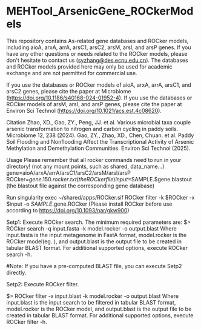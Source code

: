 # MEHTool_ArsenicGene_ROCkerModels
This repository contains As-related gene databases and ROCker models, including aioA, arxA, arrA, arsC1, arsC2, arsM, arsI, and arsP genes. If you have any other questions or needs related to the ROCker models, please don't hesitate to contact us (syzhang@des.ecnu.edu.cn). The databases and ROCker models provided here may only be used for academic exchange and are not permitted for commercial use.

If you use the databases or ROCker models of aioA, arxA, arrA, arsC1, and arsC2 genes, please cite the paper at Microbiome (https://doi.org/10.1186/s40168-024-01952-4).
If you use the databases or ROCker models of arsM, arsI, and arsP genes, please cite the paper at Environ Sci Technol (https://doi.org/10.1021/acs.est.4c08620).

Citation
Zhao, XD., Gao, ZY., Peng, JJ. et al. Various microbial taxa couple arsenic transformation to nitrogen and carbon cycling in paddy soils. Microbiome 12, 238 (2024).
Gao, ZY., Zhao, XD., Chen, Chuan. et al. Paddy Soil Flooding and Nonflooding Affect the Transcriptional Activity of Arsenic Methylation and Demethylation Communities. Environ Sci Technol (2025).

Usage
Please remember that all rocker commands need to run in your directory! (not any mount points, such as shared, data_name...)
gene=aioA/arxA/arrA/arsC1/arsC2/arsM/arsI/arsP
ROCker=$gene.150.rocker.txt (the ROCker file)
input=$SAMPLE.$gene.blastout (the blastout file against the corresponding gene database)

Run
singularity exec ~/shared/apps/ROCker.sif ROCker filter -k $ROCker -x $input -o $SAMPLE.$gene.ROCker (Please install ROCker before use according to https://doi.org/10.1093/nar/gkw900)

Setp1: Execute ROCker search. The minimum required parameters are:
$> ROCker search -q input.fasta -k model.rocker -o output.blast 
Where input.fasta is the input metagenome in FastA format, model.rocker is the ROCker model(eg. ), and output.blast is the output file to be created in tabular BLAST format. For additional supported options, execute ROCker search -h.

#Note: If you have a pre-computed BLAST file, you can execute Setp2 directly.

Setp2:  Execute ROCker filter.

$> ROCker filter -x input.blast -k model.rocker -o output.blast 
Where input.blast is the input search to be filtered in tabular BLAST format, model.rocker is the ROCker model, and output.blast is the output file to be created in tabular BLAST format. For additional supported options, execute ROCker filter -h.
